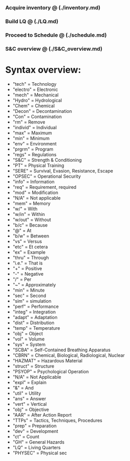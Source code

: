### Acquire inventory @ (./inventory.md)
### Build LQ @ (./LQ.md)
### Proceed to Schedule @ (./schedule.md)
### S&C overview @ (./S&C_overview.md)

# Syntax overview:
* "tech" = Technology
* "electro" = Electronic
* "mech" = Mechanical
* "Hydro" = Hydrological
* "Chem" = Chemical
* "Decon" = Decontamination
* "Con" = Contamination
* "rm" = Remove
* "individ" = Individual
* "max" = Maximum
* "min" = Minimum
* "env" = Environment
* "prgrm" = Program
* "regs" = Regulations                                      
* "S&C" = Strength & Conditioning
* "PT" = Physical Training
* "SERE" = Survival, Evasion, Resistance, Escape
* "OPSEC" = Operational Security
* "info" = Information
* "req" = Requirement, required
* "mod" = Modification
* "N/A" = Not applicable
* "mem" = Memory
* "w/" = With
* "w/in" = Within
* "w/out" = Without
* "b/c" = Because
* "@" = At
* "b/w" = Between
* "vs" = Versus
* "etc" = Et cetera
* "ex" = Example
* "thru" = Through
* "i.e." = That is
* "+" = Positive
* "-" = Negative
* "/" = Per
* "~" = Approximately
* "min" = Minute
* "sec" = Second
* "sim" = simulation
* "perf" = Performance
* "integ" = Integration
* "adapt" = Adaptation
* "dist" = Distribution
* "temp" = Temperature
* "obj" = Object
* "vol" = Volume
* "sys" = System
* "SCBA" = Self-Contained Breathing Apparatus
* "CBRN" = Chemical, Biological, Radiological, Nuclear
* "HAZMAT" = Hazardous Material
* "struct" = Structure
* "PSYOP" = Psychological Operation
* "N/A" = Not Applicable
* "expl" = Explain
* "&" = And
* "util" = Utility
* "ans" = Answer
* "vert" = Vertical
* "obj" = Objective
* "AAR" = After Action Report
* "TTPs" = Tactics, Techniques, Procedures
* "prep" = Preparation
* "dev" = Development
* "ct" = Count
* "GH" = General Hazards
* "LQ" = Living Quarters
* "PHYSEC" = Physical sec
